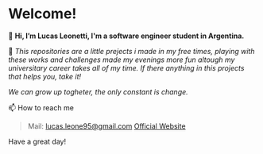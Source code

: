 # Welcome!

👋 **Hi, I’m Lucas Leonetti, I'm a software engineer student in Argentina.**

>

🌱 *This repositories are a little prejects i made in my free times, playing with these works and challenges made my evenings more fun altough my universitary career takes all of my time. If there anything in this projects that helps you, take it!*
    
>
   
>
   *We can grow up togheter, the only constant is change.*


📫 How to reach me  

> Mail: lucas.leone95@gmail.com
> [Official Website](https://www.lucasleonetti.com/)

Have a great day!
